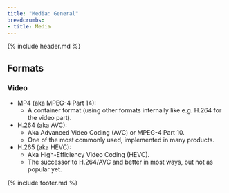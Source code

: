 ```yaml
---
title: "Media: General"
breadcrumbs:
- title: Media
---
```

{% include header.md %}

## Formats

### Video

- MP4 (aka MPEG-4 Part 14):
    - A container format (using other formats internally like e.g. H.264 for the video part).
- H.264 (aka AVC):
    - Aka Advanced Video Coding (AVC) or MPEG-4 Part 10.
    - One of the most commonly used, implemented in many products.
- H.265 (aka HEVC):
    - Aka High-Efficiency Video Coding (HEVC).
    - The successor to H.264/AVC and better in most ways, but not as popular yet.

{% include footer.md %}
